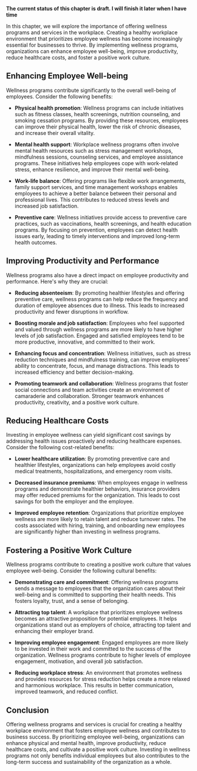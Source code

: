 **The current status of this chapter is draft. I will finish it later when I have time**

In this chapter, we will explore the importance of offering wellness programs and services in the workplace. Creating a healthy workplace environment that prioritizes employee wellness has become increasingly essential for businesses to thrive. By implementing wellness programs, organizations can enhance employee well-being, improve productivity, reduce healthcare costs, and foster a positive work culture.

Enhancing Employee Well-being
-----------------------------

Wellness programs contribute significantly to the overall well-being of employees. Consider the following benefits:

* **Physical health promotion**: Wellness programs can include initiatives such as fitness classes, health screenings, nutrition counseling, and smoking cessation programs. By providing these resources, employees can improve their physical health, lower the risk of chronic diseases, and increase their overall vitality.

* **Mental health support**: Workplace wellness programs often involve mental health resources such as stress management workshops, mindfulness sessions, counseling services, and employee assistance programs. These initiatives help employees cope with work-related stress, enhance resilience, and improve their mental well-being.

* **Work-life balance**: Offering programs like flexible work arrangements, family support services, and time management workshops enables employees to achieve a better balance between their personal and professional lives. This contributes to reduced stress levels and increased job satisfaction.

* **Preventive care**: Wellness initiatives provide access to preventive care practices, such as vaccinations, health screenings, and health education programs. By focusing on prevention, employees can detect health issues early, leading to timely interventions and improved long-term health outcomes.

Improving Productivity and Performance
--------------------------------------

Wellness programs also have a direct impact on employee productivity and performance. Here's why they are crucial:

* **Reducing absenteeism**: By promoting healthier lifestyles and offering preventive care, wellness programs can help reduce the frequency and duration of employee absences due to illness. This leads to increased productivity and fewer disruptions in workflow.

* **Boosting morale and job satisfaction**: Employees who feel supported and valued through wellness programs are more likely to have higher levels of job satisfaction. Engaged and satisfied employees tend to be more productive, innovative, and committed to their work.

* **Enhancing focus and concentration**: Wellness initiatives, such as stress reduction techniques and mindfulness training, can improve employees' ability to concentrate, focus, and manage distractions. This leads to increased efficiency and better decision-making.

* **Promoting teamwork and collaboration**: Wellness programs that foster social connections and team activities create an environment of camaraderie and collaboration. Stronger teamwork enhances productivity, creativity, and a positive work culture.

Reducing Healthcare Costs
-------------------------

Investing in employee wellness can yield significant cost savings by addressing health issues proactively and reducing healthcare expenses. Consider the following cost-related benefits:

* **Lower healthcare utilization**: By promoting preventive care and healthier lifestyles, organizations can help employees avoid costly medical treatments, hospitalizations, and emergency room visits.

* **Decreased insurance premiums**: When employees engage in wellness programs and demonstrate healthier behaviors, insurance providers may offer reduced premiums for the organization. This leads to cost savings for both the employer and the employee.

* **Improved employee retention**: Organizations that prioritize employee wellness are more likely to retain talent and reduce turnover rates. The costs associated with hiring, training, and onboarding new employees are significantly higher than investing in wellness programs.

Fostering a Positive Work Culture
---------------------------------

Wellness programs contribute to creating a positive work culture that values employee well-being. Consider the following cultural benefits:

* **Demonstrating care and commitment**: Offering wellness programs sends a message to employees that the organization cares about their well-being and is committed to supporting their health needs. This fosters loyalty, trust, and a sense of belonging.

* **Attracting top talent**: A workplace that prioritizes employee wellness becomes an attractive proposition for potential employees. It helps organizations stand out as employers of choice, attracting top talent and enhancing their employer brand.

* **Improving employee engagement**: Engaged employees are more likely to be invested in their work and committed to the success of the organization. Wellness programs contribute to higher levels of employee engagement, motivation, and overall job satisfaction.

* **Reducing workplace stress**: An environment that promotes wellness and provides resources for stress reduction helps create a more relaxed and harmonious workplace. This results in better communication, improved teamwork, and reduced conflict.

Conclusion
----------

Offering wellness programs and services is crucial for creating a healthy workplace environment that fosters employee wellness and contributes to business success. By prioritizing employee well-being, organizations can enhance physical and mental health, improve productivity, reduce healthcare costs, and cultivate a positive work culture. Investing in wellness programs not only benefits individual employees but also contributes to the long-term success and sustainability of the organization as a whole.
